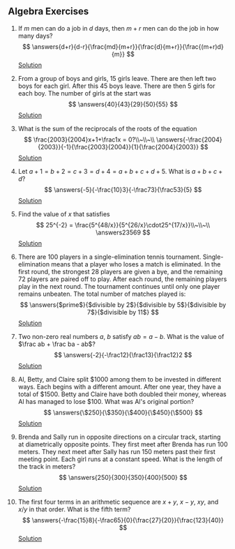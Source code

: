 ## Algebra Exercises

1. If $m$ men can do a job in $d$ days, then $m+r$ men can do the job in how many days?
   $$
   \answers{d+r}{d-r}{\frac{md}{m+r}}{\frac{d}{m+r}}{\frac{(m+r)d}{m}}
   $$
   [Solution](https://artofproblemsolving.com/wiki/index.php/1950_AHSME_Problems/Problem_19)

   
   
2. From a group of boys and girls, $15$ girls leave. There are then left two boys for each girl. After this $45$ boys leave. There are then $5$ girls for each boy. The number of girls at the start was
   $$
   \answers{40}{43}{29}{50}{55}
   $$
   [Solution](https://artofproblemsolving.com/wiki/index.php/1950_AHSME_Problems/Problem_30)

   
   
3. What is the sum of the reciprocals of the roots of the equation
   $$
   \frac{2003}{2004}x+1+\frac1x = 0?\\~\\~\\
   \answers{-\frac{2004}{2003}}{-1}{\frac{2003}{2004}}{1}{\frac{2004}{2003}}
   $$
   [Solution](https://artofproblemsolving.com/wiki/index.php/2003_AMC_10A_Problems/Problem_18)

   
   
4. Let $a+1=b+2=c+3=d+4=a+b+c+d+5$. What is $a+b+c+d$?
   $$
   \answers{-5}{-\frac{10}3}{-\frac73}{\frac53}{5}
   $$
   [Solution](https://artofproblemsolving.com/wiki/index.php/2002_AMC_10A_Problems/Problem_16) 
   
   
   
5. Find the value of $x$ that satisfies
   $$
   25^{-2} = \frac{5^{48/x}}{5^{26/x}\cdot25^{17/x}}\\~\\~\\
   \answers23569
   $$
   [Solution](https://artofproblemsolving.com/wiki/index.php/2003_AMC_10B_Problems/Problem_9)

   
   
6. There are $100$ players in a single-elimination tennis tournament. Single-elimination means that a player who loses a match is eliminated. In the first round, the strongest $28$ players are given a bye, and the remaining 72 players are paired off to play. After each round, the remaining players play in the next round. The tournament continues until only one player remains unbeaten. The total number of matches played is:
   $$
   \answers{$prime$}{$divisible by 2$}{$divisible by 5$}{$divisible by 7$}{$divisible by 11$}
   $$
   [Solution](https://artofproblemsolving.com/wiki/index.php/2003_AMC_10B_Problems/Problem_15)

   
   
7. Two non-zero real numbers $a,~b$ satisfy $ab=a-b$. What is the value of $\frac ab + \frac ba - ab$?
   $$
   \answers{-2}{-\frac12}{\frac13}{\frac12}2
   $$
   [Solution](https://artofproblemsolving.com/wiki/index.php/2000_AMC_12_Problems/Problem_11)

   
   
8. Al, Betty, and Claire split $\$1000$ among them to be invested in different ways. Each begins with a different amount. After one year, they have a total of $\$1500$. Betty and Claire have both doubled their money, whereas Al has managed to lose $\$100$. What was Al's original portion?
   $$
   \answers{\$250}{\$350}{\$400}{\$450}{\$500}
   $$
   [Solution](https://artofproblemsolving.com/wiki/index.php/2003_AMC_10B_Problems/Problem_12)

   
   
9. Brenda and Sally run in opposite directions on a circular track, starting at diametrically opposite points. They first meet after Brenda has run 100 meters. They next meet after Sally has run 150 meters past their first meeting point. Each girl runs at a constant speed. What is the length of the track in meters?
   $$
   \answers{250}{300}{350}{400}{500}
   $$
   [Solution](https://artofproblemsolving.com/wiki/index.php/2004_AMC_10A_Problems/Problem_17)

   
   
10. The first four terms in an arithmetic sequence are $x+y$, $x-y$, $xy$, and $x/y$ in that order. What is the fifth term?
    $$
    \answers{-\frac{15}8}{-\frac65}{0}{\frac{27}{20}}{\frac{123}{40}}
    $$
    [Solution](https://artofproblemsolving.com/wiki/index.php/2003_AMC_10B_Problems/Problem_24)
